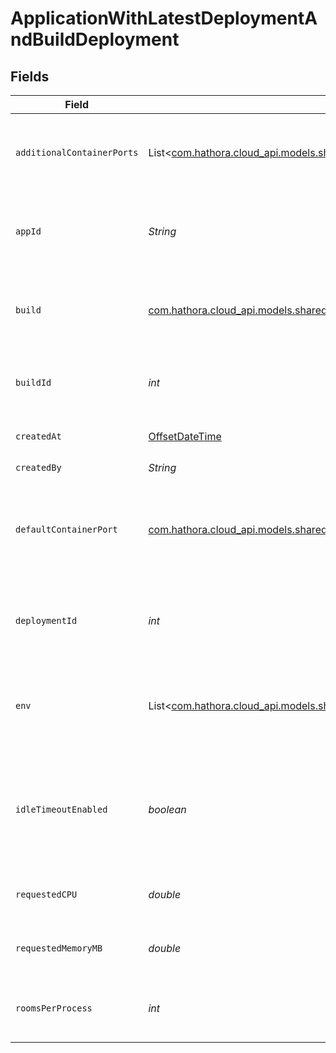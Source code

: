 # ApplicationWithLatestDeploymentAndBuildDeployment


## Fields

| Field                                                                                                                                                     | Type                                                                                                                                                      | Required                                                                                                                                                  | Description                                                                                                                                               | Example                                                                                                                                                   |
| --------------------------------------------------------------------------------------------------------------------------------------------------------- | --------------------------------------------------------------------------------------------------------------------------------------------------------- | --------------------------------------------------------------------------------------------------------------------------------------------------------- | --------------------------------------------------------------------------------------------------------------------------------------------------------- | --------------------------------------------------------------------------------------------------------------------------------------------------------- |
| `additionalContainerPorts`                                                                                                                                | List<[com.hathora.cloud_api.models.shared.ContainerPort](../../models/shared/ContainerPort.md)>                                                           | :heavy_check_mark:                                                                                                                                        | Additional ports your server listens on.                                                                                                                  | {<br/>"transportType": "tcp",<br/>"port": 4000,<br/>"name": "debug"<br/>}                                                                                 |
| `appId`                                                                                                                                                   | *String*                                                                                                                                                  | :heavy_check_mark:                                                                                                                                        | System generated unique identifier for an application.                                                                                                    | app-af469a92-5b45-4565-b3c4-b79878de67d2                                                                                                                  |
| `build`                                                                                                                                                   | [com.hathora.cloud_api.models.shared.Build](../../models/shared/Build.md)                                                                                 | :heavy_check_mark:                                                                                                                                        | A build represents a game server artifact and its associated metadata.                                                                                    |                                                                                                                                                           |
| `buildId`                                                                                                                                                 | *int*                                                                                                                                                     | :heavy_check_mark:                                                                                                                                        | System generated id for a build. Increments by 1.                                                                                                         | 1                                                                                                                                                         |
| `createdAt`                                                                                                                                               | [OffsetDateTime](https://docs.oracle.com/javase/8/docs/api/java/time/OffsetDateTime.html)                                                                 | :heavy_check_mark:                                                                                                                                        | When the deployment was created.                                                                                                                          |                                                                                                                                                           |
| `createdBy`                                                                                                                                               | *String*                                                                                                                                                  | :heavy_check_mark:                                                                                                                                        | N/A                                                                                                                                                       | noreply@hathora.dev                                                                                                                                       |
| `defaultContainerPort`                                                                                                                                    | [com.hathora.cloud_api.models.shared.ContainerPort](../../models/shared/ContainerPort.md)                                                                 | :heavy_check_mark:                                                                                                                                        | A container port object represents the transport configruations for how your server will listen.                                                          |                                                                                                                                                           |
| `deploymentId`                                                                                                                                            | *int*                                                                                                                                                     | :heavy_check_mark:                                                                                                                                        | System generated id for a deployment. Increments by 1.                                                                                                    | 1                                                                                                                                                         |
| `env`                                                                                                                                                     | List<[com.hathora.cloud_api.models.shared.ApplicationWithLatestDeploymentAndBuildEnv](../../models/shared/ApplicationWithLatestDeploymentAndBuildEnv.md)> | :heavy_check_mark:                                                                                                                                        | The environment variable that our process will have access to at runtime.                                                                                 |                                                                                                                                                           |
| `idleTimeoutEnabled`                                                                                                                                      | *boolean*                                                                                                                                                 | :heavy_check_mark:                                                                                                                                        | Option to shut down processes that have had no new connections or rooms<br/>for five minutes.                                                             |                                                                                                                                                           |
| `requestedCPU`                                                                                                                                            | *double*                                                                                                                                                  | :heavy_check_mark:                                                                                                                                        | The number of cores allocated to your process.                                                                                                            | 0.5                                                                                                                                                       |
| `requestedMemoryMB`                                                                                                                                       | *double*                                                                                                                                                  | :heavy_check_mark:                                                                                                                                        | The amount of memory allocated to your process.                                                                                                           | 1024                                                                                                                                                      |
| `roomsPerProcess`                                                                                                                                         | *int*                                                                                                                                                     | :heavy_check_mark:                                                                                                                                        | Governs how many [rooms](https://hathora.dev/docs/concepts/hathora-entities#room) can be scheduled in a process.                                          | 3                                                                                                                                                         |